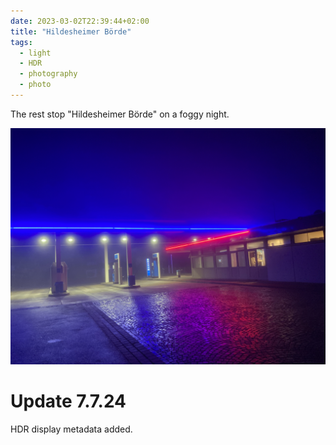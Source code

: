 ```yaml
---
date: 2023-03-02T22:39:44+02:00
title: "Hildesheimer Börde"
tags:
  - light
  - HDR
  - photography
  - photo
---
```


The rest stop "Hildesheimer Börde" on a foggy night.
<!--more-->

[![Hildesheimer Börde at night](./img/IMG_4538-m.hdr.jpeg)](./img/IMG_4538.hdr.jpeg)


# Update 7.7.24

HDR display metadata added.
